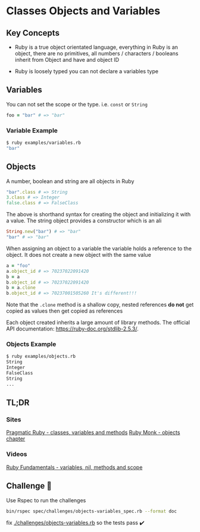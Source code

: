# Classes Objects and Variables

## Key Concepts

- Ruby is a true object orientated language, everything in Ruby is an object, there are no primitives, all numbers / characters / booleans inherit from Object and have and object ID

- Ruby is loosely typed you can not declare a variables type

## Variables

You can not set the scope or the type.  i.e. `const` or `String`

```ruby
foo = "bar" # => "bar"
```

### Variable Example

```bash
$ ruby examples/variables.rb
"bar"
```

## Objects

A number, boolean and string are all objects in Ruby

```ruby
"bar".class # => String
3.class # => Integer
false.class # => FalseClass
```

The above is shorthand syntax for creating the object and initializing it with a value.  The string object provides a constructor which is an ali

```ruby
String.new("bar") # => "bar"
"bar" # => "bar"
```

When assigning an object to a variable the variable holds a reference to the object.  It does not create a new object with the same value

```ruby
a = "foo"
a.object_id # => 70237022091420
b = a
b.object_id # => 70237022091420
b = a.clone
b.object_id # => 70237001505260 It's different!!!
```

Note that the `.clone` method is a shallow copy, nested references **do not** get copied as values then get copied as references

Each object created inherits a large amount of library methods.  The official API documentation: <https://ruby-doc.org/stdlib-2.5.3/>.

### Objects Example

```bash
$ ruby examples/objects.rb
String
Integer
FalseClass
String
...
```

## TL;DR

### Sites

[Pragmatic Ruby - classes, variables and methods](http://ruby-doc.com/docs/ProgrammingRuby/html/tut_classes.html)
[Ruby Monk - objects chapter](https://rubymonk.com/learning/books/1-ruby-primer/chapters/6-objects)

### Videos

[Ruby Fundamentals - variables, nil, methods and scope](https://app.pluralsight.com/player?course=ruby-fundamentals&author=alex-korban&name=ruby-fundamentals-module1&clip=5&mode=live)

## Challenge 🎠

Use Rspec to run the challenges

```bash
bin/rspec spec/challenges/objects-variables_spec.rb --format doc
```

fix [./challenges/objects-variables.rb](./challenges/object-varia✔bles.rb) so the tests pass ✔️
